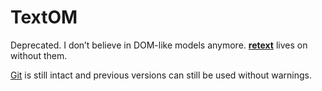 # TextOM

Deprecated. I don’t believe in DOM-like models anymore.
[**retext**](https://github.com/wooorm/retext) lives on without them.

[Git](https://github.com/wooorm/textom/commit/b9adc8a347fb35d974a9dfb08988cf1989b41558)
is still intact and previous versions can still be used without warnings.
